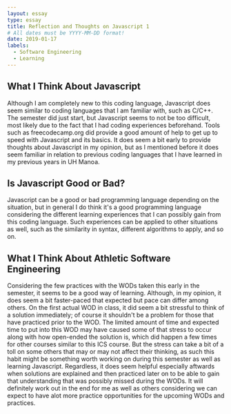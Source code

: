 ```yaml
---
layout: essay
type: essay
title: Reflection and Thoughts on Javascript 1
# All dates must be YYYY-MM-DD format!
date: 2019-01-17
labels:
  - Software Engineering
  - Learning
---
```

## What I Think About Javascript
Although I am completely new to this coding language, Javascript does seem similar to coding languages that I am familiar with, such as C/C++. The semester did just start, but Javascript seems to not be too difficult, most likely due to the fact that I had coding experiences beforehand. Tools such as freecodecamp.org did provide a good amount of help to get up to speed with Javascript and its basics. It does seem a bit early to provide thoughts about Javascript in my opinion, but as I mentioned before it does seem familiar in relation to previous coding languages that I have learned in my previous years in UH Manoa.

## Is Javascript Good or Bad?
Javascript can be a good or bad programming language depending on the situation, but in general I do think it's a good programming language considering the different learning experiences that I can possibly gain from this coding language. Such experiences can be applied to other situations as well, such as the similarity in syntax, different algorithms to apply, and so on. 

## What I Think About Athletic Software Engineering
Considering the few practices with the WODs taken this early in the semester, it seems to be a good way of learning. Although, in my opinion, it does seem a bit faster-paced that expected but pace can differ among others. On the first actual WOD in class, it did seem a bit stressful to think of a solution immediately; of course it shouldn't be a problem for those that have practiced prior to the WOD. The limited amount of time and expected time to put into this WOD may have caused some of that stress to occur along with how open-ended the solution is, which did happen a few times for other courses similar to this ICS course. But the stress can take a bit of a toll on some others that may or may not affect their thinking, as such this habit might be something worth working on during this semester as well as learning Javascript. Regardless, it does seem helpful especially aftwards when solutions are explained and then practiced later on to be able to gain that understanding that was possibly missed during the WODs. It will definitely work out in the end for me as well as others considering we can expect to have alot more practice opportunities for the upcoming WODs and practices. 

